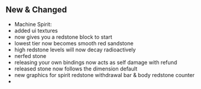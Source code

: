 ## New & Changed
- Machine Spirit:
 - added ui textures
 - now gives you a redstone block to start
 - lowest tier now becomes smooth red sandstone
 - high redstone levels will now decay radioactively
 - nerfed stone
 - releasing your own bindings now acts as self damage with refund
 - released stone now follows the dimension default
 - new graphics for spirit redstone withdrawal bar & body redstone counter
 - 
